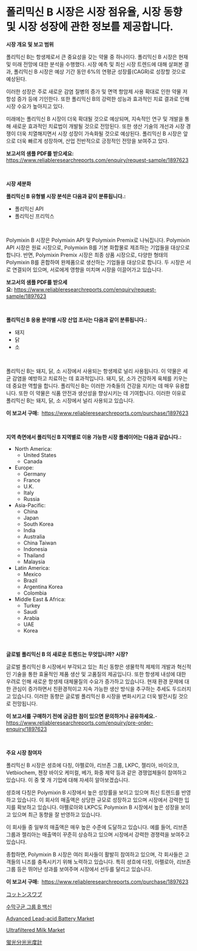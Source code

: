 <p><h1>폴리믹신 B 시장은 시장 점유율, 시장 동향 및 시장 성장에 관한 정보를 제공합니다.</h1></p><p><strong>시장 개요 및 보고 범위</strong></p>
<p><p>폴리믹신 B는 항생제로서 큰 중요성을 갖는 약물 중 하나이다. 폴리믹신 B 시장은 현재 및 미래 전망에 대한 분석을 수행했다. 시장 예측 및 최신 시장 트렌드에 대해 살펴본 결과, 폴리믹신 B 시장은 예상 기간 동안 6%의 연평균 성장률(CAGR)로 성장할 것으로 예상된다. </p><p>이러한 성장은 주로 새로운 감염 질병의 증가 및 면역 항암제 사용 확대로 인한 약물 저항성 증가 등에 기인한다. 또한 폴리믹신 B의 강력한 성능과 효과적인 치료 결과로 인해 시장 수요가 높아지고 있다.</p><p>미래에는 폴리믹신 B 시장이 더욱 확대될 것으로 예상되며, 지속적인 연구 및 개발을 통해 새로운 효과적인 치료법이 개발될 것으로 전망된다. 또한 생산 기술의 개선과 시장 경쟁이 더욱 치열해지면서 시장 성장이 가속화될 것으로 예상된다. 폴리믹신 B 시장은 앞으로 더욱 빠르게 성장하며, 산업 전반적으로 긍정적인 전망을 보여주고 있다.</p></p>
<p><strong>보고서의 샘플 PDF를 받으세요:</strong> <a href="https://www.reliableresearchreports.com/enquiry/request-sample/1897623">https://www.reliableresearchreports.com/enquiry/request-sample/1897623</a></p>
<p>&nbsp;</p>
<p><strong>시장 세분화</strong></p>
<p><strong>폴리믹신 B 유형별 시장 분석은 다음과 같이 분류됩니다.:</strong></p>
<p><ul><li>폴리믹신 API</li><li>폴리믹신 프리믹스</li></ul></p>
<p>&nbsp;</p>
<p><p>Polymixin B 시장은 Polymixin API 및 Polymixin Premix로 나눠집니다. Polymixin API 시장은 원료 시장으로, Polymixin B를 기본 화합물로 제조하는 기업들을 대상으로 합니다. 반면, Polymixin Premix 시장은 최종 상품 시장으로, 다양한 형태의 Polymixin B를 혼합하여 완제품으로 생산하는 기업들을 대상으로 합니다. 두 시장은 서로 연결되어 있으며, 서로에게 영향을 미치며 시장을 이끌어가고 있습니다.</p></p>
<p><strong>보고서의 샘플 PDF를 받으세요:</strong>&nbsp;<a href="https://www.reliableresearchreports.com/enquiry/request-sample/1897623">https://www.reliableresearchreports.com/enquiry/request-sample/1897623</a></p>
<p>&nbsp;</p>
<p><strong> 폴리믹신 B 응용 분야별 시장 산업 조사는 다음과 같이 분류됩니다.:</strong></p>
<p><ul><li>돼지</li><li>닭</li><li>소</li></ul></p>
<p>&nbsp;</p>
<p><p>폴리믹신 B는 돼지, 닭, 소 시장에서 사용되는 항생제로 널리 사용됩니다. 이 약물은 세균 감염을 예방하고 치료하는 데 효과적입니다. 돼지, 닭, 소가 건강하게 육체를 키우는 데 중요한 역할을 합니다. 폴리믹신 B는 이러한 가축들의 건강을 지키는 데 매우 유용합니다. 또한 이 약물은 식품 안전과 생산성을 향상시키는 데 기여합니다. 이러한 이유로 폴리믹신 B는 돼지, 닭, 소 시장에서 널리 사용되고 있습니다.</p></p>
<p><strong>이 보고서 구매:</strong>&nbsp; <a href="https://www.reliableresearchreports.com/purchase/1897623">https://www.reliableresearchreports.com/purchase/1897623</a></p>
<p>&nbsp;</p>
<p><strong>지역 측면에서 폴리믹신 B 지역별로 이용 가능한 시장 플레이어는 다음과 같습니다.:</strong></p>
<p><ul>
    <li>
        North America:
        <ul>
            <li>United States</li>
            <li>Canada</li>
        </ul>
    </li>
    <li>
        Europe:
        <ul>
            <li>Germany</li>
            <li>France</li>
            <li>U.K.</li>
            <li>Italy</li>
            <li>Russia</li>
        </ul>
    </li>
    <li>
        Asia-Pacific:
        <ul>
            <li>China</li>
            <li>Japan</li>
            <li>South Korea</li>
            <li>India</li>
            <li>Australia</li>
            <li>China Taiwan</li>
            <li>Indonesia</li>
            <li>Thailand</li>
            <li>Malaysia</li>
        </ul>
    </li>
    <li>
        Latin America:
        <ul>
            <li>Mexico</li>
            <li>Brazil</li>
            <li>Argentina Korea</li>
            <li>Colombia</li>
        </ul>
    </li>
    <li>
        Middle East & Africa:
        <ul>
            <li>Turkey</li>
            <li>Saudi</li>
            <li>Arabia</li>
            <li>UAE</li>
            <li>Korea</li>
        </ul>
    </li>
    </ul></p>
<p>&nbsp;</p>
<p><strong>글로벌 폴리믹신 B 의 새로운 트렌드는 무엇입니까? 시장?</strong></p>
<p><p>글로벌 폴리믹신 B 시장에서 부각되고 있는 최신 동향은 생물학적 제제의 개발과 혁신적인 기술을 통한 효율적인 제품 생산 및 고품질의 제공입니다. 또한 항생제 내성에 대한 우려로 인해 새로운 항생제 대체물질의 수요가 증가하고 있습니다. 현재 환경 문제에 대한 관심이 증가하면서 친환경적이고 지속 가능한 생산 방식을 추구하는 추세도 두드러지고 있습니다. 이러한 동향은 글로벌 폴리믹신 B 시장을 변화시키고 더욱 발전시킬 것으로 전망됩니다.</p></p>
<p><strong>이 보고서를 구매하기 전에 궁금한 점이 있으면 문의하거나 공유하세요.</strong>- <a href="https://www.reliableresearchreports.com/enquiry/pre-order-enquiry/1897623">https://www.reliableresearchreports.com/enquiry/pre-order-enquiry/1897623</a></p>
<p>&nbsp;</p>
<p><strong>주요 시장 참여자</strong></p>
<p><p>폴리믹신 B 시장은 셩흐에 다칭, 아펠로아, 리브존 그룹, LKPC, 젤리아, 바이오크, Vetbiochem, 첸장 바이오 케미컬, 베가, 화중 제약 등과 같은 경쟁업체들이 참여하고 있습니다. 이 중 몇 개 기업에 대해 자세히 알아보겠습니다.</p><p>셩흐에 다칭은 Polymixin B 시장에서 높은 성장률을 보이고 있으며 최신 트렌드를 반영하고 있습니다. 이 회사의 매출액은 상당한 규모로 성장하고 있으며 시장에서 강력한 입지를 확보하고 있습니다. 아펠로아와 LKPC도 Polymixin B 시장에서 높은 성장을 보이고 있으며 최근 동향을 잘 반영하고 있습니다.</p><p>이 회사들 중 일부의 매출액은 매우 높은 수준에 도달하고 있습니다. 예를 들어, 리브존 그룹과 젤리아는 매출액이 꾸준히 상승하고 있으며 시장에서 강력한 경쟁력을 보여주고 있습니다.</p><p>종합하면, Polymixin B 시장은 여러 회사들이 활발히 참여하고 있으며, 각 회사들은 고객들의 니즈를 충족시키기 위해 노력하고 있습니다. 특히 셩흐에 다칭, 아펠로아, 리브존 그룹 등은 뛰어난 성과를 보여주며 시장에서 선두를 달리고 있습니다.</p></p>
<p><strong>이 보고서 구매:</strong>&nbsp;&nbsp;<a href="https://www.reliableresearchreports.com/purchase/1897623">https://www.reliableresearchreports.com/purchase/1897623</a></p>
<p><p><a href="https://github.com/ksxzwxabcuynh011/Market-Research-Report-List-1/blob/main/4219902193484.md">コットンスワブ</a></p><p><a href="https://github.com/xvz497517413/Market-Research-Report-List-1/blob/main/9308516193268.md">수막구균 그룹 B 백신</a></p><p><a href="https://issuu.com/reportprime-2/docs/advanced-lead-acid-battery-market-size-2030.pptx">Advanced Lead-acid Battery Market</a></p><p><a href="https://view.publitas.com/reportprime-1/ultrafiltered-milk-market-size-market-trends-and-growth-outlook-forecasted-for-period-from-2024-to-2031/">Ultrafiltered Milk Market</a></p><p><a href="https://github.com/mcbeesbxa270/Market-Research-Report-List-1/blob/main/1440994193485.md">蛍光分光光度計</a></p></p>
